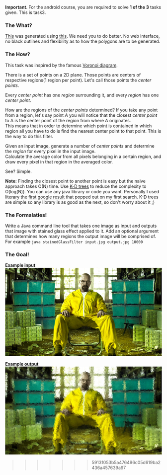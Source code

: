 **Important**.
For the android course, you are required to solve **1 of the 3** tasks given.
This is task3.

### The What?

[This](http://www.lunapic.com/editor/premade/stained-glass.gif) was generated using [this](http://www170.lunapic.com/editor/?action=stained-glass).
We need you to do better. No web interface, no black outlines and flexibility as to how the polygons are to be generated.

### The How?

This task was inspired by the famous [Voronoi diagram](http://www.personal.kent.edu/~rmuhamma/Compgeometry/MyCG/CG-Applets/Images/vor_overlay_eg02.gif).  

There is a set of points on a 2D plane. Those points are centers of respective regions(1 region per point). Let's call those points the *center points*.  

Every *center point* has one *region* surrounding it, and every *region* has one *center point*.  

How are the regions of the *center points* determined? If you take any point from a region, let's say point *A* you will notice that the closest *center point* to A is the center point of the region from where A originates.  
This means that in order to determine which point is contained in which region all you have to do is find the nearest center point to that point. This is the way to do this filter. 

Given an input image, generate a number of *center points* and determine the *region* for every pixel in the input image.   
Calculate the average color from all pixels belonging in a certain region, and draw every pixel in that region in the averaged color.

See? Simple.

**Note:** Finding the closest point to another point is easy but the naive approach takes O(N) time. Use [K-D trees](http://en.wikipedia.org/wiki/K-d_tree) to reduce the complexity to O(log(N)).
You can use any java library or code you want. Personally I used literary the [first google result](http://home.wlu.edu/~levys/software/kd/) that popped out on my first search.
K-D trees are simple so any library is as good as the next, so don't worry about it ;)

### The Formalaties!

Write a Java command line tool that takes one image as input and outputs that image with stained glass effect applied to it.
Add an optional argument that determines how many regions the output image will be comprised of.
For example `java stainedGlassFilter input.jpg output.jpg 10000`

### The Goal!
**Example input**
![Heisenberg](images/input.jpg "Say my name...")

**Example output**
![Heisenberg](images/output.jpg "Say my name...")
>>>>>>> 59131053b5a476496c05d619ba2436a457639a97
